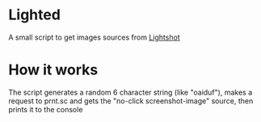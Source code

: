 # Lighted
 A small script to get images sources from [Lightshot](https://prnt.sc)
# How it works
 The script generates a random 6 character string (like "oaiduf"), makes a request to prnt.sc and gets the "no-click screenshot-image" source, then prints it to the console
